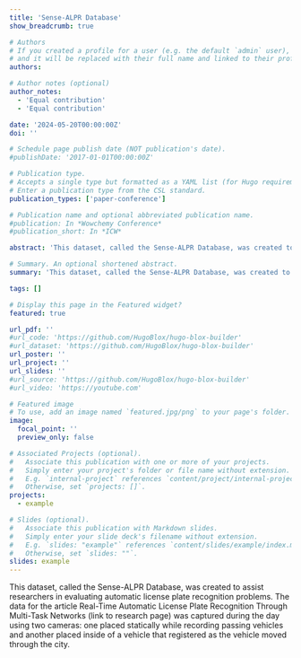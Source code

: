 ```yaml
---
title: 'Sense-ALPR Database'
show_breadcrumb: true

# Authors
# If you created a profile for a user (e.g. the default `admin` user), write the username (folder name) here
# and it will be replaced with their full name and linked to their profile.
authors:

# Author notes (optional)
author_notes:
  - 'Equal contribution'
  - 'Equal contribution'

date: '2024-05-20T00:00:00Z'
doi: ''

# Schedule page publish date (NOT publication's date).
#publishDate: '2017-01-01T00:00:00Z'

# Publication type.
# Accepts a single type but formatted as a YAML list (for Hugo requirements).
# Enter a publication type from the CSL standard.
publication_types: ['paper-conference']

# Publication name and optional abbreviated publication name.
#publication: In *Wowchemy Conference*
#publication_short: In *ICW*

abstract: 'This dataset, called the Sense-ALPR Database, was created to assist researchers in evaluating automatic license plate recognition problems. The data for the article Real-Time Automatic License Plate Recognition Through Multi-Task Networks (link to research page) was captured during the day using two cameras: one placed statically while recording passing vehicles and another placed inside of a vehicle that registered as the vehicle moved through the city.'

# Summary. An optional shortened abstract.
summary: 'This dataset, called the Sense-ALPR Database, was created to assist researchers in evaluating automatic license plate recognition problems. The data for the article Real-Time Automatic License Plate Recognition Through Multi-Task Networks (link to research page) was captured during the day using two cameras: one placed statically while recording passing vehicles and another placed inside of a vehicle that registered as the vehicle moved through the city.'

tags: []

# Display this page in the Featured widget?
featured: true

url_pdf: ''
#url_code: 'https://github.com/HugoBlox/hugo-blox-builder'
#url_dataset: 'https://github.com/HugoBlox/hugo-blox-builder'
url_poster: ''
url_project: ''
url_slides: ''
#url_source: 'https://github.com/HugoBlox/hugo-blox-builder'
#url_video: 'https://youtube.com'

# Featured image
# To use, add an image named `featured.jpg/png` to your page's folder.
image:
  focal_point: ''
  preview_only: false

# Associated Projects (optional).
#   Associate this publication with one or more of your projects.
#   Simply enter your project's folder or file name without extension.
#   E.g. `internal-project` references `content/project/internal-project/index.md`.
#   Otherwise, set `projects: []`.
projects:
  - example

# Slides (optional).
#   Associate this publication with Markdown slides.
#   Simply enter your slide deck's filename without extension.
#   E.g. `slides: "example"` references `content/slides/example/index.md`.
#   Otherwise, set `slides: ""`.
slides: example
---
```


This dataset, called the Sense-ALPR Database, was created to assist researchers in evaluating automatic license plate recognition problems. The data for the article Real-Time Automatic License Plate Recognition Through Multi-Task Networks (link to research page) was captured during the day using two cameras: one placed statically while recording passing vehicles and another placed inside of a vehicle that registered as the vehicle moved through the city.